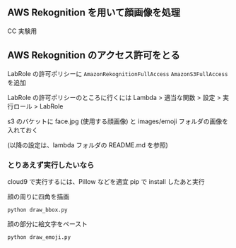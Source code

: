 ## AWS Rekognition を用いて顔画像を処理

CC 実験用

## AWS Rekognition のアクセス許可をとる

LabRole の許可ポリシーに
`AmazonRekognitionFullAccess`
`AmazonS3FullAccess`
を追加

LabRole の許可ポリシーのところに行くには
Lambda > 適当な関数 > 設定 > 実行ロール > LabRole

s3 のバケットに face.jpg (使用する顔画像) と images/emoji フォルダの画像を入れておく

(以降の設定は、lambda フォルダの README.md を参照)

### とりあえず実行したいなら

cloud9 で実行するには、Pillow などを適宜 pip で install したあと実行

顔の周りに四角を描画

```
python draw_bbox.py
```

顔の部分に絵文字をペースト

```
python draw_emoji.py
```
